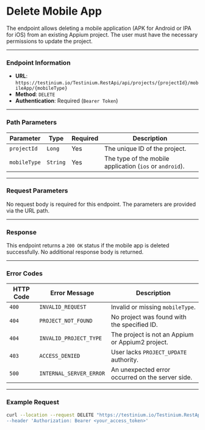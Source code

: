 # Delete Mobile App

The endpoint allows deleting a mobile application (APK for Android or IPA for iOS) from an existing Appium project. The user must have the necessary permissions to update the project.

***

### Endpoint Information

* **URL**: `https://testinium.io/Testinium.RestApi/api/projects/{projectId}/mobileApp/{mobileType}`
* **Method**: `DELETE`
* **Authentication**: Required (`Bearer Token`)

***

### Path Parameters

| Parameter    | Type     | Required | Description                                              |
| ------------ | -------- | -------- | -------------------------------------------------------- |
| `projectId`  | `Long`   | Yes      | The unique ID of the project.                            |
| `mobileType` | `String` | Yes      | The type of the mobile application (`ios` or `android`). |

***

### Request Parameters

No request body is required for this endpoint. The parameters are provided via the URL path.

***

### Response

This endpoint returns a `200 OK` status if the mobile app is deleted successfully. No additional response body is returned.

***

### Error Codes

| HTTP Code | Error Message           | Description                                      |
| --------- | ----------------------- | ------------------------------------------------ |
| `400`     | `INVALID_REQUEST`       | Invalid or missing `mobileType`.                 |
| `404`     | `PROJECT_NOT_FOUND`     | No project was found with the specified ID.      |
| `404`     | `INVALID_PROJECT_TYPE`  | The project is not an Appium or Appium2 project. |
| `403`     | `ACCESS_DENIED`         | User lacks `PROJECT_UPDATE` authority.           |
| `500`     | `INTERNAL_SERVER_ERROR` | An unexpected error occurred on the server side. |

***

### Example Request

```bash
curl --location --request DELETE "https://testinium.io/Testinium.RestApi/api/projects/{projectId}/mobileApp/{mobileType}' \
--header 'Authorization: Bearer <your_access_token>'
```
